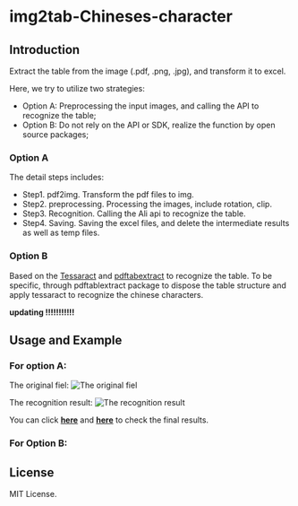 # img2tab-Chineses-character

## Introduction
Extract the table from the image (.pdf, .png, .jpg), and transform it to excel.

Here, we try to utilize two strategies:

- Option A: Preprocessing the input images, and calling the API to recognize the table;
- Option B: Do not rely on the API or SDK, realize the function by open source packages;

### Option A

The detail steps includes:

- Step1. pdf2img. Transform the pdf files to img.
- Step2. preprocessing. Processing the images, include rotation, clip.
- Step3. Recognition. Calling the Ali api to recognize the table.
- Step4. Saving. Saving the excel files, and delete the intermediate results as well as temp files. 

### Option B

Based on the [Tessaract](https://github.com/tesseract-ocr/tesseract) and [pdftabextract](https://github.com/WZBSocialScienceCenter/pdftabextract) to recognize the table. To be specific, through pdftablextract package to dispose the table structure and apply tessaract to recognize the chinese characters.

**updating !!!!!!!!!!!**

## Usage and Example

### For option A:

The original fiel:
![The original fiel](https://github.com/PrideLee/img2tab-Chineses-character-/blob/master/Examples/option%20A/raw.jpg)

The recognition result:
![The recognition result](https://github.com/PrideLee/img2tab-Chineses-character-/blob/master/Examples/option%20A/html.png)

You can click [**here**](https://github.com/PrideLee/img2tab-Chineses-character-/blob/master/Examples/option%20A/recognition.csv) and [**here**](https://github.com/PrideLee/img2tab-Chineses-character-/blob/master/Examples/option%20A/recognition.html) to check the final results.



### For Option B:

## License

MIT License.
